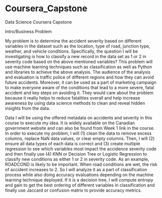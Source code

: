 # Coursera_Capstone
Data Science Coursera Capstone

Intro/Business Problem

My problem is to determine the accident severity based on different variables in the dataset such as the location, type of road, junction type, weather, and vehicle conditions. 
Specifically, the question I will be investigating is how to classify a new record in the data set as 1 or 2 in severity code based on the above mentioned variables?
This problem will use machine learning techniques such as classification as well as Python and libraries to achieve the above analysis.
The audience of the analysis and evaluation is traffic police of different regions and how they can avoid future accidents. Moreover, it can be used as a part of marketing campaign to make everyone aware of the conditions that lead to a more severe, fatal accident and key steps on avoiding it.
They would care about the problem because it really helps to reduce fatalities overall and help increase awareness by using data science methods to clean and reveal hidden insights from the data.

Data
I will be using the offered metadata on accidents and severity in this course to execute my idea. It is widely available on the Canadian government website and can also be found from Week 1 link in the course.
In order to execute my problem, I will (1) clean the data to remove excess columns, replace NaN data values, or clear empty columns. Then, I will (2) ensure all data types of each data is correct and (3) create multiple regression to see which variables most impact the accidence severity code and then finally use (4) KNN or Decision Tree or Logistic Regression to classify new conditions as either 1 or 2 in severity code.
As an example, ROADCOND is likely to be important. When road conditions are wet, the risk of accident increases to 2. So I will analyze it as a part of classification process while also doing accuracy evaluations depending on the machine learning technique deployed. If it is a decision tree, I will compute entropy and gain to get the best ordering of different variables in classification and finally use Jaccard or confusion matrix to provide accuracy metrics.
